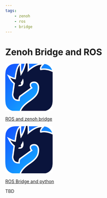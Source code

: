 ```yaml
---
tags:
    - zenoh
    - ros
    - bridge
---
```


# Zenoh Bridge and ROS

<div class="grid-container">
    <div class="grid-item">
        <a href="zenoh_bridge_two_computers">
        <img src="images/zenoh_icon.png" width="150" height="150">
        <p>ROS and zenoh bridge</p>
        </a>
    </div>
    <div class="grid-item">
    <a href="zenoh_bridge_ros_python">
        <img src="images/zenoh_icon.png" width="150" height="150">
        <p>ROS Bridge and python</p>
        </a>
    </div>
    <div class="grid-item">
        <p>TBD</p>
    </div>
</div>

